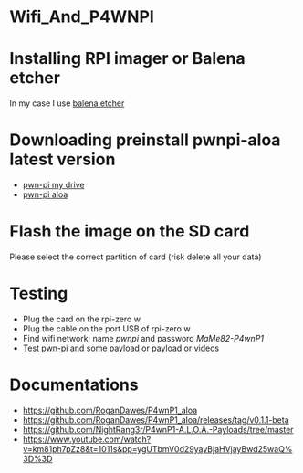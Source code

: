 # Wifi_And_P4WNPI

# Installing RPI imager or Balena etcher 
In my case I use [balena etcher](https://drive.google.com/file/d/1Tfd-bSMHZandEGXyMeEDAjkSMh-CWA55/view?usp=drive_link)

# Downloading preinstall pwnpi-aloa latest version
* [pwn-pi my drive](https://drive.google.com/file/d/1-L0tLxWkkjAk4w8PwEW-hL72FdoV4cwp/view?usp=drive_link)
* [pwn-pi aloa](https://github.com/RoganDawes/P4wnP1_aloa/releases/tag/v0.1.1-beta)

# Flash the image on the SD card 
Please select the correct partition of card (risk delete all your data)

# Testing
* Plug the card on the rpi-zero w
* Plug the cable on the port USB of rpi-zero w
* Find wifi network; name <i>pwnpi</i> and password <i>MaMe82-P4wnP1</i>
* [Test pwn-pi](https://github.com/RoganDawes/P4wnP1_aloa) and some [payload](https://github.com/NightRang3r/P4wnP1-A.L.O.A.-Payloads/tree/master) or [payload](https://raw.githubusercontent.com/SitrakaResearchAndPOC/Wifi_And_P4WNPI/main/P4wnP1-A.L.O.A.-Payloads-master.zip) or [videos](https://www.youtube.com/watch?v=km81ph7pZz8&t=1011s&pp=ygUTbmV0d29yayBjaHVjayBwd25waQ%3D%3D)

# Documentations
* https://github.com/RoganDawes/P4wnP1_aloa
* https://github.com/RoganDawes/P4wnP1_aloa/releases/tag/v0.1.1-beta
* https://github.com/NightRang3r/P4wnP1-A.L.O.A.-Payloads/tree/master
* https://www.youtube.com/watch?v=km81ph7pZz8&t=1011s&pp=ygUTbmV0d29yayBjaHVjayBwd25waQ%3D%3D

